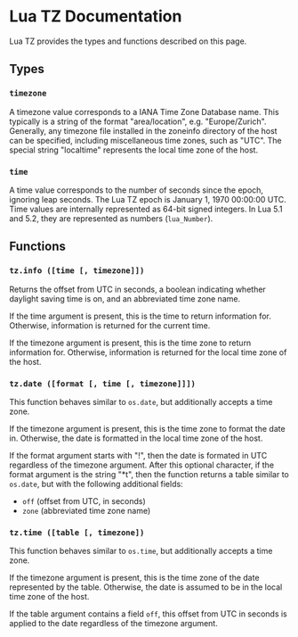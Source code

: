 # Lua TZ Documentation

Lua TZ provides the types and functions described on this page.


## Types

### `timezone`

A timezone value corresponds to a IANA Time Zone Database name. This typically is a string of the
format "area/location", e.g. "Europe/Zurich". Generally, any timezone file installed in the
zoneinfo directory of the host can be specified, including miscellaneous time zones, such as "UTC".
The special string "localtime" represents the local time zone of the host.


### `time`

A time value corresponds to the number of seconds since the epoch, ignoring leap seconds. The
Lua TZ epoch is January 1, 1970 00:00:00 UTC. Time values are internally represented as 64-bit
signed integers. In Lua 5.1 and 5.2, they are represented as numbers (`lua_Number`).


## Functions

### `tz.info ([time [, timezone]])`

Returns the offset from UTC in seconds, a boolean indicating whether daylight saving time is on,
and an abbreviated time zone name.

If the time argument is present, this is the time to return information for. Otherwise, information
is returned for the current time.

If the timezone argument is present, this is the time zone to return information for. Otherwise,
information is returned for the local time zone of the host.


### `tz.date ([format [, time [, timezone]]])`

This function behaves similar to `os.date`, but additionally accepts a time zone.

If the timezone argument is present, this is the time zone to format the date in. Otherwise, the
date is formatted in the local time zone of the host.

If the format argument starts with "!", then the date is formated in UTC regardless of the
timezone argument. After this optional character, if the format argument is the string "\*t", then
the function returns a table similar to `os.date`, but with the following additional fields:

* `off` (offset from UTC, in seconds)
* `zone` (abbreviated time zone name)


### `tz.time ([table [, timezone])`

This function behaves similar to `os.time`, but additionally accepts a time zone.

If the timezone argument is present, this is the time zone of the date represented by the table.
Otherwise, the date is assumed to be in the local time zone of the host.

If the table argument contains a field `off`, this offset from UTC in seconds is applied to the
date regardless of the timezone argument.
